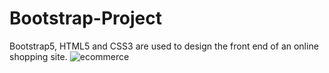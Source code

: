 # Bootstrap-Project
Bootstrap5, HTML5 and CSS3 are used to design the front end of an online shopping site.
![ecommerce](https://user-images.githubusercontent.com/108120593/211208272-28513157-ed3a-4195-a4d6-1d9f1ea04aa5.png)

